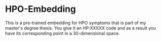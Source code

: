 # HPO-Embedding
This is a pre-trained embedding for HPO symptoms that is part of my master's degree thesis. You give it an HP:XXXXX code and as a result you have its corresponding point in a 30-dimensional space. 
